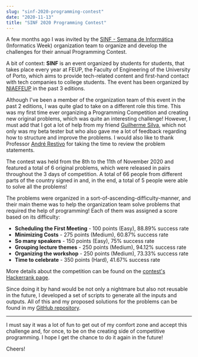 ```yaml
---
slug: "sinf-2020-programming-contest"
date: "2020-11-13"
title: "SINF 2020 Programming Contest"
---
```


A few months ago I was invited by the [SINF - Semana de Informática](https://www.sinf.pt/) (Informatics Week) organization team to organize and develop the challenges for their annual Programming Contest.

A bit of context: **SINF** is an event organized by students for students, that takes place every year at FEUP, the Faculty of Engineering of the University of Porto, which aims to provide tech-related content and first-hand contact with tech companies to college students. The event has been organized by [NIAEFEUP](https://ni.fe.up.pt/) in the past 3 editions.

Although I've been a member of the organization team of this event in the past 2 editions, I was quite glad to take on a different role this time. This was my first time ever organizing a Programming Competition and creating new original problems, which was quite an interesting challenge! However, I must add that I got a lot of help from my friend [Guilherme Silva](https://github.com/GuilhermeJSilva/), which not only was my beta tester but who also gave me a lot of feedback regarding how to structure and improve the problems. I would also like to thank Professor [André Restivo](https://web.fe.up.pt/~arestivo/page/) for taking the time to review the problem statements.

The contest was held from the 8th to the 11th of November 2020 and featured a total of 6 original problems, which were released in pairs throughout the 3 days of competition. A total of 66 people from different parts of the country signed in and, in the end, a total of 5 people were able to solve all the problems!

The problems were organized in a sort-of-ascending-difficulty-manner, and their main theme was to help the organization team solve problems that required the help of programming! Each of them was assigned a score based on its difficulty:

- **Scheduling the First Meeting** - 100 points (Easy), 88.89% success rate
- **Minimizing Costs** - 275 points (Medium), 60.87% success rate
- **So many speakers** - 150 points (Easy), 75% success rate
- **Grouping lecture themes** - 250 points (Medium), 94.12% success rate
- **Organizing the workshop** - 250 points (Medium), 73.33% success rate
- **Time to celebrate** - 350 points (Hard), 41.67% success rate

More details about the competition can be found on the [contest's Hackerrank page](https://www.hackerrank.com/contests/sinf-2020-programming-contest/challenges).

Since doing it by hand would be not only a nightmare but also not reusable in the future, I developed a set of scripts to generate all the inputs and outputs. All of this and my proposed solutions for the problems can be found in my [GitHub repository](https://github.com/xRuiAlves/SINF-2020-Programming-Competition).

---

I must say it was a lot of fun to get out of my comfort zone and accept this challenge and, for once, to be on the creating side of competitive programming. I hope I get the chance to do it again in the future!

Cheers!
